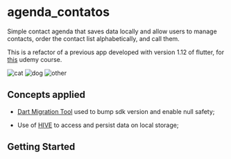 # agenda_contatos

Simple contact agenda that saves data locally and allow users to manage contacts, order the contact list alphabetically, and call them.

This is a refactor of a previous app developed with version 1.12 of flutter, for [this](https://www.udemy.com/course/curso-completo-flutter-app-android-ios/) udemy course.

![cat](cat.gif) ![dog](dogg.gif) ![other](otherr.gif)
## Concepts applied

 - [Dart Migration Tool](https://dart.dev/null-safety/migration-guide) used to bump sdk version and enable null safety;

 - Use of [HIVE](https://pub.dev/packages/hive) to access and persist data on local storage;

## Getting Started